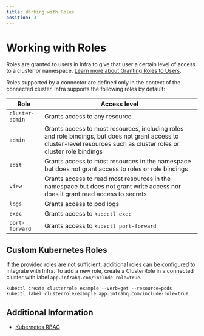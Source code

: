 ```yaml
---
title: Working with Roles
position: 3
---
```


# Working with Roles

Roles are granted to users in Infra to give that user a certain level of access to a cluster or namespace. [Learn more about Granting Roles to Users](grants.md).

Roles supported by a connector are defined only in the context of the connected cluster. Infra supports the following roles by default:

| Role            | Access level                                                                                                                                                            |
| --------------- | ----------------------------------------------------------------------------------------------------------------------------------------------------------------------- |
| `cluster-admin` | Grants access to any resource                                                                                                                                           |
| `admin`         | Grants access to most resources, including roles and role bindings, but does not grant access to cluster-level resources such as cluster roles or cluster role bindings |
| `edit`          | Grants access to most resources in the namespace but does not grant access to roles or role bindings                                                                    |
| `view`          | Grants access to read most resources in the namespace but does not grant write access nor does it grant read access to secrets                                          |
| `logs`          | Grants access to pod logs                                                                                                                                               |
| `exec`          | Grants access to `kubectl exec`                                                                                                                                         |
| `port-forward`  | Grants access to `kubectl port-forward`                                                                                                                                 |

## Custom Kubernetes Roles

If the provided roles are not sufficient, additional roles can be configured to integrate with Infra. To add a new role, create a ClusterRole in a connected cluster with label `app.infrahq.com/include-role=true`.

```
kubectl create clusterrole example --verb=get --resource=pods
kubectl label clusterrole/example app.infrahq.com/include-role=true
```

## Additional Information

- [Kubernetes RBAC](https://kubernetes.io/docs/reference/access-authn-authz/rbac/)
